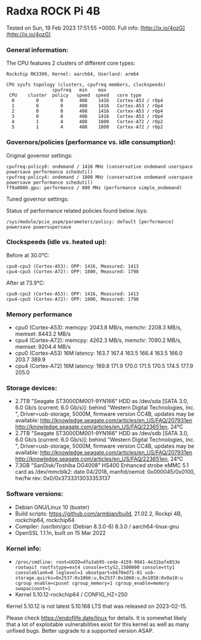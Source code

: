 # Radxa ROCK Pi 4B

Tested on Sun, 19 Feb 2023 17:51:55 +0000. Full info: [http://ix.io/4ozG](http://ix.io/4ozG)

### General information:

The CPU features 2 clusters of different core types:

    Rockchip RK3399, Kernel: aarch64, Userland: arm64
    
    CPU sysfs topology (clusters, cpufreq members, clockspeeds)
                     cpufreq   min    max
     CPU    cluster  policy   speed  speed   core type
      0        0        0      408    1416   Cortex-A53 / r0p4
      1        0        0      408    1416   Cortex-A53 / r0p4
      2        0        0      408    1416   Cortex-A53 / r0p4
      3        0        0      408    1416   Cortex-A53 / r0p4
      4        1        4      408    1800   Cortex-A72 / r0p2
      5        1        4      408    1800   Cortex-A72 / r0p2

### Governors/policies (performance vs. idle consumption):

Original governor settings:

    cpufreq-policy0: ondemand / 1416 MHz (conservative ondemand userspace powersave performance schedutil)
    cpufreq-policy4: ondemand / 1800 MHz (conservative ondemand userspace powersave performance schedutil)
    ff9a0000.gpu: performance / 800 MHz (performance simple_ondemand)

Tuned governor settings:

    

Status of performance related policies found below /sys:

    /sys/module/pcie_aspm/parameters/policy: default [performance] powersave powersupersave

### Clockspeeds (idle vs. heated up):

Before at 30.0°C:

    cpu0-cpu3 (Cortex-A53): OPP: 1416, Measured: 1413 
    cpu4-cpu5 (Cortex-A72): OPP: 1800, Measured: 1798 

After at 73.9°C:

    cpu0-cpu3 (Cortex-A53): OPP: 1416, Measured: 1413 
    cpu4-cpu5 (Cortex-A72): OPP: 1800, Measured: 1798 

### Memory performance

  * cpu0 (Cortex-A53): memcpy: 2043.8 MB/s, memchr: 2208.3 MB/s, memset: 8443.2 MB/s
  * cpu4 (Cortex-A72): memcpy: 4262.3 MB/s, memchr: 7090.2 MB/s, memset: 9204.4 MB/s
  * cpu0 (Cortex-A53) 16M latency: 163.7 167.4 163.5 166.4 163.5 166.0 203.7 389.9 
  * cpu4 (Cortex-A72) 16M latency: 169.8 171.9 170.0 171.5 170.5 174.5 177.9 205.0 

### Storage devices:

  * 2.7TB "Seagate ST3000DM001-9YN166" HDD as /dev/sda [SATA 3.0, 6.0 Gb/s (current: 6.0 Gb/s)]: behind "Western Digital Technologies, Inc. ", Driver=usb-storage, 5000M, firmware version CC4B, updates may be available: http://knowledge.seagate.com/articles/en_US/FAQ/207931en http://knowledge.seagate.com/articles/en_US/FAQ/223651en, 24°C
  * 2.7TB "Seagate ST3000DM001-9YN166" HDD as /dev/sdb [SATA 3.0, 6.0 Gb/s (current: 6.0 Gb/s)]: behind "Western Digital Technologies, Inc. ", Driver=usb-storage, 5000M, firmware version CC4B, updates may be available: http://knowledge.seagate.com/articles/en_US/FAQ/207931en http://knowledge.seagate.com/articles/en_US/FAQ/223651en, 24°C
  * 7.3GB "SanDisk/Toshiba DG4008" HS400 Enhanced strobe eMMC 5.1 card as /dev/mmcblk2: date 04/2018, manfid/oemid: 0x000045/0x0100, hw/fw rev: 0x0/0x3733313033353137

### Software versions:

  * Debian GNU/Linux 10 (buster)
  * Build scripts: https://github.com/armbian/build, 21.02.2, Rockpi 4B, rockchip64, rockchip64
  * Compiler: /usr/bin/gcc (Debian 8.3.0-6) 8.3.0 / aarch64-linux-gnu
  * OpenSSL 1.1.1n, built on 15 Mar 2022

### Kernel info:

  * `/proc/cmdline: root=UUID=dfa3ab95-cede-4159-9841-4e31bafe853e rootwait rootfstype=ext4 console=ttyS2,1500000 console=tty1 consoleblank=0 loglevel=1 ubootpart=b670ed71-01 usb-storage.quirks=0x2537:0x1066:u,0x2537:0x1068:u,0x1058:0x0a10:u   cgroup_enable=cpuset cgroup_memory=1 cgroup_enable=memory swapaccount=1`
  * Kernel 5.10.12-rockchip64 / CONFIG_HZ=250

Kernel 5.10.12 is not latest 5.10.168 LTS that was released on 2023-02-15.

Please check https://endoflife.date/linux for details. It is somewhat likely
that a lot of exploitable vulnerabilities exist for this kernel as well as
many unfixed bugs. Better upgrade to a supported version ASAP.
